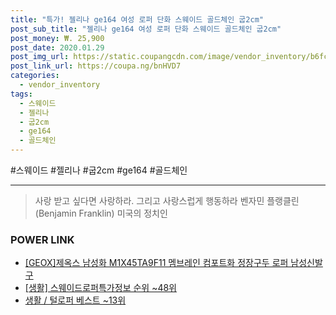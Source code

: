 ```yaml
--- 
title: "특가! 젤리나 ge164 여성 로퍼 단화 스웨이드 골드체인 굽2cm" 
post_sub_title: "젤리나 ge164 여성 로퍼 단화 스웨이드 골드체인 굽2cm" 
post_money: ₩. 25,900 
post_date: 2020.01.29 
post_img_url: https://static.coupangcdn.com/image/vendor_inventory/b6fc/293bb7c267c84aebae81483d7ed9d22df16dec2e49897b284151f74961de.jpg 
post_link_url: https://coupa.ng/bnHVD7 
categories: 
  - vendor_inventory 
tags: 
  - 스웨이드 
  - 젤리나 
  - 굽2cm 
  - ge164 
  - 골드체인 
--- 
```

  #스웨이드 #젤리나 #굽2cm #ge164 #골드체인 
<hr> 

> 사랑 받고 싶다면 사랑하라. 그리고 사랑스럽게 행동하라 벤자민 플랭클린 (Benjamin Franklin) 미국의 정치인 


### POWER LINK

* <a href="https://blog.naver.com/santokki14/221785134121" target="_blank">[GEOX]제옥스 남성화 M1X45TA9F11 멤브레인 컴포트화 정장구두 로퍼 남성신발 구</a>
* <a href="https://blog.naver.com/fasyy4321/221770952878" target="_blank"> [생활] 스웨이드로퍼특가정보 순위 ~48위</a>
* <a href="https://blog.naver.com/santokki14/221776248533" target="_blank">생활 / 털로퍼 베스트 ~13위</a>
